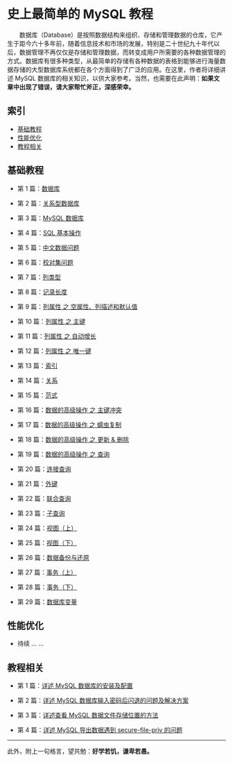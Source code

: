 # 史上最简单的 MySQL 教程


　　数据库（Database）是按照数据结构来组织、存储和管理数据的仓库，它产生于距今六十多年前，随着信息技术和市场的发展，特别是二十世纪九十年代以后，数据管理不再仅仅是存储和管理数据，而转变成用户所需要的各种数据管理的方式。数据库有很多种类型，从最简单的存储有各种数据的表格到能够进行海量数据存储的大型数据库系统都在各个方面得到了广泛的应用。在这里，作者将详细讲述 MySQL 数据库的相关知识，以供大家参考。当然，也需要在此声明：**如果文章中出现了错误，请大家帮忙斧正，深感荣幸。**

## 索引

- [基础教程](#基础教程)
- [性能优化](#性能优化)
- [教程相关](#教程相关)


## 基础教程

- 第 1 篇：[数据库](https://github.com/guobinhit/mysql-tutorial/blob/master/articles/database.md)

- 第 2 篇：[关系型数据库](https://github.com/guobinhit/mysql-tutorial/blob/master/articles/relation-db.md)

- 第 3 篇：[MySQL 数据库](https://github.com/guobinhit/mysql-tutorial/blob/master/articles/mysql_db.md)

- 第 4 篇：[SQL 基本操作](https://github.com/guobinhit/mysql-tutorial/blob/master/articles/sql-operation.md)

- 第 5 篇：[中文数据问题](https://github.com/guobinhit/mysql-tutorial/blob/master/articles/chinese-data.md)

- 第 6 篇：[校对集问题](https://github.com/guobinhit/mysql-tutorial/blob/master/articles/collate.md)

- 第 7 篇：[列类型](https://github.com/guobinhit/mysql-tutorial/blob/master/articles/column-type.md)

- 第 8 篇：[记录长度](https://github.com/guobinhit/mysql-tutorial/blob/master/articles/record-length.md)

- 第 9 篇：[列属性 之 空属性、列描述和默认值](https://github.com/guobinhit/mysql-tutorial/blob/master/articles/column-null-comment-default.md)

- 第 10 篇：[列属性 之 主键](https://github.com/guobinhit/mysql-tutorial/blob/master/articles/primarykey.md)

- 第 11 篇：[列属性 之 自动增长](https://github.com/guobinhit/mysql-tutorial/blob/master/articles/increment.md)

- 第 12 篇：[列属性 之 唯一键](https://github.com/guobinhit/mysql-tutorial/blob/master/articles/uniquekey.md)

- 第 13 篇：[索引](https://github.com/guobinhit/mysql-tutorial/blob/master/articles/index.md)

- 第 14 篇：[关系](https://github.com/guobinhit/mysql-tutorial/blob/master/articles/relation.md)

- 第 15 篇：[范式](https://github.com/guobinhit/mysql-tutorial/blob/master/articles/paradigm.md)

- 第 16 篇：[数据的高级操作 之 主键冲突](https://github.com/guobinhit/mysql-tutorial/blob/master/articles/duplicate-primary-key.md)

- 第 17 篇：[数据的高级操作 之 蠕虫复制](https://github.com/guobinhit/mysql-tutorial/blob/master/articles/worm-copy.md)

- 第 18 篇：[数据的高级操作 之 更新 & 删除](https://github.com/guobinhit/mysql-tutorial/blob/master/articles/updata-and-delete.md)

- 第 19 篇：[数据的高级操作 之 查询](https://github.com/guobinhit/mysql-tutorial/blob/master/articles/select.md)

- 第 20 篇：[连接查询](https://github.com/guobinhit/mysql-tutorial/blob/master/articles/join-query.md)

- 第 21 篇：[外键](https://github.com/guobinhit/mysql-tutorial/blob/master/articles/foreign-key.md)

- 第 22 篇：[联合查询](https://github.com/guobinhit/mysql-tutorial/blob/master/articles/union.md)

- 第 23 篇：[子查询](https://github.com/guobinhit/mysql-tutorial/blob/master/articles/sub_query.md)

- 第 24 篇：[视图（上）](https://github.com/guobinhit/mysql-tutorial/blob/master/articles/view-one.md)

- 第 25 篇：[视图（下）](https://github.com/guobinhit/mysql-tutorial/blob/master/articles/view-two.md)

- 第 26 篇：[数据备份与还原](https://github.com/guobinhit/mysql-tutorial/blob/master/articles/backup.md)

- 第 27 篇：[事务（上）](https://github.com/guobinhit/mysql-tutorial/blob/master/articles/thing-one.md)

- 第 28 篇：[事务（下）](https://github.com/guobinhit/mysql-tutorial/blob/master/articles/thing-two.md)

- 第 29 篇：[数据库变量](https://github.com/guobinhit/mysql-tutorial/blob/master/articles/database-variable.md)



## 性能优化

- 待续 ... ...

## 教程相关

- 第 1 篇：[详述 MySQL 数据库的安装及配置](https://github.com/guobinhit/mysql-tutorial/blob/master/articles/install-mysql.md)

- 第 2 篇：[详述 MySQL 数据库输入密码后闪退的问题及解决方案](https://github.com/guobinhit/mysql-tutorial/blob/master/articles/resovle-method.md)

- 第 3 篇：[详述查看 MySQL 数据文件存储位置的方法](https://github.com/guobinhit/mysql-tutorial/blob/master/articles/datafile.md)

- 第 4 篇：[详述 MySQL 导出数据遇到 secure-file-priv 的问题](https://github.com/guobinhit/mysql-tutorial/blob/master/articles/secure.md)


----------
此外，附上一句格言，望共勉：**好学若饥，谦卑若愚。**
